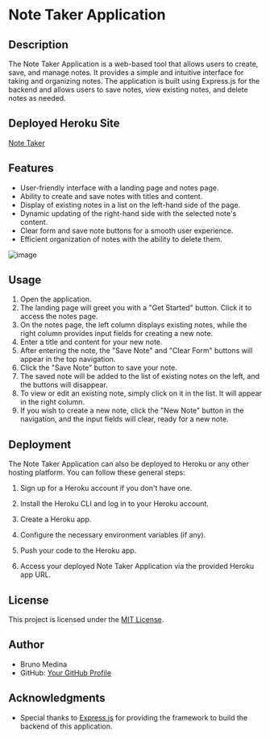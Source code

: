 # Note Taker Application

## Description

The Note Taker Application is a web-based tool that allows users to create, save, and manage notes. It provides a simple and intuitive interface for taking and organizing notes. The application is built using Express.js for the backend and allows users to save notes, view existing notes, and delete notes as needed.

## Deployed Heroku Site 
[Note Taker](https://fast-cove-44208-6271ec0465b3.herokuapp.com/notes)

## Features

- User-friendly interface with a landing page and notes page.
- Ability to create and save notes with titles and content.
- Display of existing notes in a list on the left-hand side of the page.
- Dynamic updating of the right-hand side with the selected note's content.
- Clear form and save note buttons for a smooth user experience.
- Efficient organization of notes with the ability to delete them.

![image](https://github.com/Quebvihn/notes/assets/92743791/065e4edc-067f-49de-b3a4-e4c4c71e5be4)



## Usage

1. Open the application.
2. The landing page will greet you with a "Get Started" button. Click it to access the notes page.
3. On the notes page, the left column displays existing notes, while the right column provides input fields for creating a new note.
4. Enter a title and content for your new note.
5. After entering the note, the "Save Note" and "Clear Form" buttons will appear in the top navigation.
6. Click the "Save Note" button to save your note.
7. The saved note will be added to the list of existing notes on the left, and the buttons will disappear.
8. To view or edit an existing note, simply click on it in the list. It will appear in the right column.
9. If you wish to create a new note, click the "New Note" button in the navigation, and the input fields will clear, ready for a new note.


## Deployment

The Note Taker Application can also be deployed to Heroku or any other hosting platform. You can follow these general steps:

1. Sign up for a Heroku account if you don't have one.

2. Install the Heroku CLI and log in to your Heroku account.

3. Create a Heroku app.

4. Configure the necessary environment variables (if any).

5. Push your code to the Heroku app.

6. Access your deployed Note Taker Application via the provided Heroku app URL.

## License

This project is licensed under the [MIT License](LICENSE).

## Author

- Bruno Medina
- GitHub: [Your GitHub Profile](https://github.com/quebvihn)

## Acknowledgments

- Special thanks to [Express.js](https://expressjs.com/) for providing the framework to build the backend of this application.

